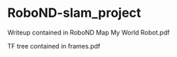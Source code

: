 # RoboND-slam_project

Writeup contained in RoboND Map My World Robot.pdf

TF tree contained in frames.pdf

